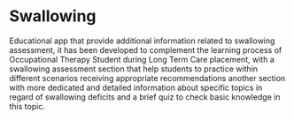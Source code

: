 # Swallowing
Educational app that provide additional information related to swallowing assessment,
it has been developed to complement the learning process of Occupational Therapy Student during Long Term Care placement,
with a swallowing assessment section that help students to practice within different scenarios  receiving appropriate recommendations
another section with more dedicated and detailed information about specific topics in regard of swallowing deficits
and a brief quiz to check basic knowledge in this topic.
